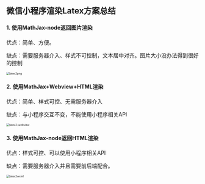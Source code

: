 ## 微信小程序渲染Latex方案总结

#### 1. 使用MathJax-node返回图片渲染

优点：简单、方便。

缺点：需要服务器介入、样式不可控制，文本居中对齐。图片大小没办法得到很好的控制

<img src="https://raw.githubusercontent.com/musistudio/latex2wxml/master/latex2png.jpg" alt="latex2png" style="zoom:50%;" />



#### 2. 使用MathJax+Webview+HTML渲染

优点：简单、样式可控、无需服务器介入

缺点：与小程序交互不变，不能使用小程序相关API

<img src="https://raw.githubusercontent.com/musistudio/latex2wxml/master/latex2-webview.jpg" alt="latex2-webview" style="zoom:50%;" />



#### 3. 使用MathJax-node返回HTML渲染

优点：样式可控、可以使用小程序相关API

缺点：需要服务器介入并且需要前后端配合。

<img src="https://raw.githubusercontent.com/musistudio/latex2wxml/master/latex2wxml.jpg" alt="latex2wxml" style="zoom:50%;" />